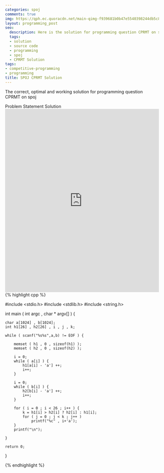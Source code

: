 ```yaml
---
categories: spoj
comments: true
img: https://qph.ec.quoracdn.net/main-qimg-f939681b0b47e5540398244db5c8966f?convert_to_webp=true
layout: programming_post
seo:
  description: Here is the solution for programming question CPRMT on spoj
  tags:
  - solution
  - source code
  - programming
  - spoj
  - CPRMT Solution
tags:
- competitive-programming
- programming
title: SPOJ CPRMT Solution
---
```

The correct, optimal and working solution for programming question CPRMT on spoj

<div class="ui secondary pointing large menu">
  <a class="grey item" data-tab="problem-statement">
    Problem Statement
  </a>
  <a class="active item grey" data-tab="solution">
    Solution
  </a>
</div>
<div class="ui bottom attached tab" data-tab="problem-statement">
    <iframe src="http://www.spoj.com/problems/CPRMT/" width="100%" height="600px" style="overflow: scroll; border: none;"></iframe>
</div>
<div class="ui bottom attached active tab" data-tab="solution">
{% highlight cpp %}

#include <stdio.h>
#include <stdlib.h>
#include <string.h>

int main ( int argc , char * argv[] ) {

	char a[1024] , b[1024];
	int h1[26] , h2[26] , i , j , k;

	while ( scanf("%s%s",a,b) != EOF ) {

		memset ( h1 , 0 , sizeof(h1) );
		memset ( h2 , 0 , sizeof(h2) );

		i = 0;
		while ( a[i] ) {
			h1[a[i] - 'a'] ++;
			i++;
		}

		i = 0;
		while ( b[i] ) {
			h2[b[i] - 'a'] ++;
			i++;
		}

		for ( i = 0 ; i < 26 ; i++ ) {
			k = h1[i] > h2[i] ? h2[i] : h1[i];
			for ( j = 0 ; j < k ; j++ )
				printf("%c" , i+'a');
		}
		printf("\n");

	}

	return 0;
}


{% endhighlight %}
</div>
